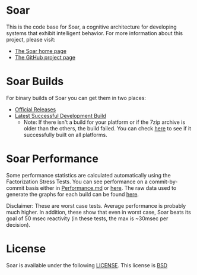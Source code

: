 # Soar

This is the code base for Soar, a cognitive architecture for developing systems that exhibit intelligent behavior. For more information about this project, please visit:

* [The Soar home page](http://soar.eecs.umich.edu/)
* [The GitHub project page](https://github.com/SoarGroup/Soar)

# Soar Builds

For binary builds of Soar you can get them in two places:

* [Official Releases](http://soar.eecs.umich.edu/articles/downloads/soar-suite)
* [Latest Successful Development Build](http://soar-jenkins.eecs.umich.edu/Nightlies/)
  * Note: If there isn't a build for your platform or if the 7zip archive is older than the others, the build failed.  You can check [here](https://github.com/SoarGroup/Soar/branches) to see if it successfully built on all platforms.

# Soar Performance

Some performance statistics are calculated automatically using the Factorization Stress Tests.  You can see performance on a commit-by-commit basis either in [Performance.md](https://github.com/SoarGroup/Soar/blob/development/Performance.md) or [here](http://soar-jenkins.eecs.umich.edu/Performance/). The raw data used to generate the graphs for each build can be found [here](http://soar-jenkins.eecs.umich.edu/Performance/).

Disclaimer: These are worst case tests.  Average performance is probably much higher.  In addition, these show that even in worst case, Soar beats its goal of 50 msec reactivity (in these tests, the max is ~30msec per decision).

# License

Soar is available under the following [LICENSE](https://github.com/SoarGroup/Soar/blob/development/LICENSE.md).  This license is [BSD](http://opensource.org/licenses/BSD-2-Clause)
